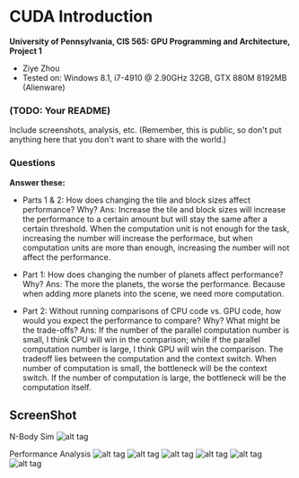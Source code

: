 CUDA Introduction
=================

**University of Pennsylvania, CIS 565: GPU Programming and Architecture, Project 1**

* Ziye Zhou
* Tested on: Windows 8.1, i7-4910 @ 2.90GHz 32GB, GTX 880M 8192MB (Alienware)

### (TODO: Your README)

Include screenshots, analysis, etc. (Remember, this is public, so don't put
anything here that you don't want to share with the world.)

### Questions

**Answer these:**

* Parts 1 & 2: How does changing the tile and block sizes affect performance?
  Why?
Ans: Increase the tile and block sizes will increase the performance to a certain amount but will stay the same after a certain threshold. When the computation unit is not enough for the task, increasing the number will increase the performace, but when computation units are more than enough, increasing the number will not affect the performance.

* Part 1: How does changing the number of planets affect performance? Why?
Ans: The more the planets, the worse the performance. Because when adding more planets into the scene, we need more computation.

* Part 2: Without running comparisons of CPU code vs. GPU code, how would you
  expect the performance to compare? Why? What might be the trade-offs?
Ans: If the number of the parallel computation number is small, I think CPU will win in the comparison; while if the parallel computation number is large, I think GPU will win the comparison. The tradeoff lies between the computation and the context switch. When number of computation is small, the bottleneck will be the context switch. If the number of computation is large, the bottleneck will be the computation itself.

## ScreenShot

N-Body Sim
![alt tag](https://github.com/ziyezhou-Jerry/Project1-CUDA-Introduction/blob/master/images/n-body_sim.png?raw=true)

Performance Analysis
![alt tag](https://github.com/ziyezhou-Jerry/Project1-CUDA-Introduction/blob/master/images/performance_analyse_visualization_on.png?raw=true)
![alt tag](https://github.com/ziyezhou-Jerry/Project1-CUDA-Introduction/blob/master/images/performance_analyse_visualization_off.png?raw=true)
![alt tag](https://github.com/ziyezhou-Jerry/Project1-CUDA-Introduction/blob/master/images/performance_analyse_blocksize_64(base%20128).png?raw=true)
![alt tag](https://github.com/ziyezhou-Jerry/Project1-CUDA-Introduction/blob/master/images/performance_analyse_blocksize_256(base%20128).png?raw=true)
![alt tag](https://github.com/ziyezhou-Jerry/Project1-CUDA-Introduction/blob/master/images/performance_analyse_num_planets_10000(base%205000).png?raw=true)
![alt tag](https://github.com/ziyezhou-Jerry/Project1-CUDA-Introduction/blob/master/images/performance_analyse_num_planets_2000(base%205000).png?raw=true)
